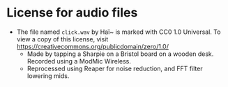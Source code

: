# License for audio files

- The file named `click.wav` by Haï~ is marked with CC0 1.0 Universal. To view a copy of this license, visit https://creativecommons.org/publicdomain/zero/1.0/
  - Made by tapping a Sharpie on a Bristol board on a wooden desk. Recorded using a ModMic Wireless.
  - Reprocessed using Reaper for noise reduction, and FFT filter lowering mids.
